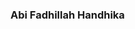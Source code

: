 ### Abi Fadhillah Handhika

<!--
**abifadhillah/abifadhillah** is a ✨ _special_ ✨ repository because its `README.md` (this file) appears on your GitHub profile.

Hi, I'm Abi Fadhillah Handhika. I live in Tangerang, Indonesia. I'm a Fullstack Web Developer and i used to develop my project with PHP (Codeigniter). also i'm a tech enthusiast.

## Github Performance Overall

![github stats](https://github-readme-stats.vercel.app/api?username=abifadhillah&show_icons=true)

